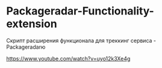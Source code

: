 # Packageradar-Functionality-extension
Скрипт расширения функционала для треккинг сервиса - Packageradarю

https://www.youtube.com/watch?v=uyo12k3Xe4g
